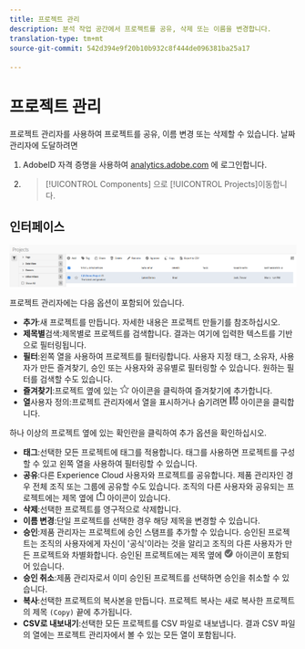 ```yaml
---
title: 프로젝트 관리
description: 분석 작업 공간에서 프로젝트를 공유, 삭제 또는 이름을 변경합니다.
translation-type: tm+mt
source-git-commit: 542d394e9f20b10b932c8f444de096381ba25a17

---
```



# 프로젝트 관리

프로젝트 관리자를 사용하여 프로젝트를 공유, 이름 변경 또는 삭제할 수 있습니다. 날짜 관리자에 도달하려면

1. AdobeID 자격 증명을 사용하여 [analytics.adobe.com](https://analytics.adobe.com) 에 로그인합니다.
1. > [!UICONTROL Components] 으로 [!UICONTROL Projects]이동합니다.

## 인터페이스

![UI](../assets/project-ui.png)

프로젝트 관리자에는 다음 옵션이 포함되어 있습니다.

* **추가**:새 프로젝트를 만듭니다. 자세한 내용은 프로젝트 [](create.md) 만들기를 참조하십시오.
* **제목별**&#x200B;검색:제목별로 프로젝트를 검색합니다. 결과는 여기에 입력한 텍스트를 기반으로 필터링됩니다.
* **필터**:왼쪽 열을 사용하여 프로젝트를 필터링합니다. 사용자 지정 태그, 소유자, 사용자가 만든 즐겨찾기, 승인 또는 사용자와 공유별로 필터링할 수 있습니다. 원하는 필터를 검색할 수도 있습니다.
* **즐겨찾기**:프로젝트 옆에 있는 ![별](../assets/star.png) 아이콘을 클릭하여 즐겨찾기에 추가합니다.
* **열**&#x200B;사용자 정의:프로젝트 관리자에서 열을 표시하거나 숨기려면 ![열](../assets/columns.png) 아이콘을 클릭합니다.

하나 이상의 프로젝트 옆에 있는 확인란을 클릭하여 추가 옵션을 확인하십시오.

* **태그**:선택한 모든 프로젝트에 태그를 적용합니다. 태그를 사용하면 프로젝트를 구성할 수 있고 왼쪽 열을 사용하여 필터링할 수 있습니다.
* **공유**:다른 Experience Cloud 사용자와 프로젝트를 공유합니다. 제품 관리자인 경우 전체 조직 또는 그룹에 공유할 수도 있습니다. 조직의 다른 사용자와 공유되는 프로젝트에는 제목 옆에 ![공유](../assets/shared.png) 아이콘이 있습니다.
* **삭제**:선택한 프로젝트를 영구적으로 삭제합니다.
* **이름 변경**:단일 프로젝트를 선택한 경우 해당 제목을 변경할 수 있습니다.
* **승인**:제품 관리자는 프로젝트에 승인 스탬프를 추가할 수 있습니다. 승인된 프로젝트는 조직의 사용자에게 자신이 &#39;공식&#39;이라는 것을 알리고 조직의 다른 사용자가 만든 프로젝트와 차별화합니다. 승인된 프로젝트에는 제목 옆에 ![승인된](../assets/approved.png) 아이콘이 포함되어 있습니다.
* **승인 취소**:제품 관리자로서 이미 승인된 프로젝트를 선택하면 승인을 취소할 수 있습니다.
* **복사**:선택한 프로젝트의 복사본을 만듭니다. 프로젝트 복사는 새로 복사한 프로젝트의 제목 `(Copy)` 끝에 추가됩니다.
* **CSV로 내보내기**:선택한 모든 프로젝트를 CSV 파일로 내보냅니다. 결과 CSV 파일의 열에는 프로젝트 관리자에서 볼 수 있는 모든 열이 포함됩니다.
